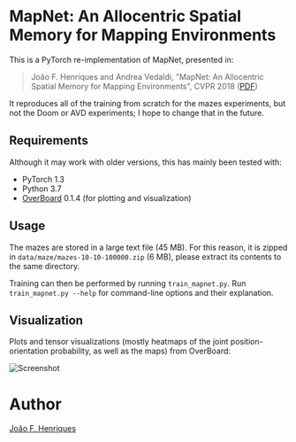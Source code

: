 # MapNet: An Allocentric Spatial Memory for Mapping Environments

This is a PyTorch re-implementation of MapNet, presented in:

> João F. Henriques and Andrea Vedaldi, "MapNet: An Allocentric Spatial Memory for Mapping Environments", CVPR 2018 ([PDF](https://robots.ox.ac.uk/~joao/publications/henriques_cvpr2018.pdf))

It reproduces all of the training from scratch for the mazes experiments, but not the Doom or AVD experiments; I hope to change that in the future.


## Requirements

Although it may work with older versions, this has mainly been tested with:

- PyTorch 1.3
- Python 3.7
- [OverBoard](https://pypi.org/project/overboard/) 0.1.4 (for plotting and visualization)


## Usage

The mazes are stored in a large text file (45 MB). For this reason, it is zipped in `data/maze/mazes-10-10-100000.zip` (6 MB), please extract its contents to the same directory.

Training can then be performed by running `train_mapnet.py`. Run `train_mapnet.py --help` for command-line options and their explanation.


## Visualization

Plots and tensor visualizations (mostly heatmaps of the joint position-orientation probability, as well as the maps) from OverBoard:

![Screenshot](https://github.com/jotaf98/mapnet/raw/master/data/screenshot.png)


# Author

[João F. Henriques](http://www.robots.ox.ac.uk/~joao/)


